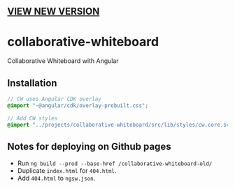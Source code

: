 ## [VIEW NEW VERSION](https://github.com/avine/collaborative-whiteboard)

# collaborative-whiteboard

Collaborative Whiteboard with Angular

## Installation

```scss
// CW uses Angular CDK overlay
@import "~@angular/cdk/overlay-prebuilt.css";

// Add CW styles
@import "../projects/collaborative-whiteboard/src/lib/styles/cw.core.scss";
```

## Notes for deploying on Github pages

- Run `ng build --prod --base-href /collaborative-whiteboard-old/`
- Duplicate `index.html` for `404.html`.
- Add `404.html` to `ngsw.json`.
